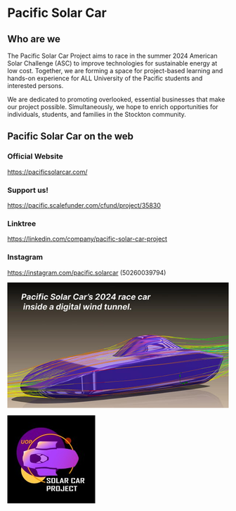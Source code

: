 # Pacific Solar Car

## Who are we

The Pacific Solar Car Project aims to race in the summer 2024 American Solar Challenge (ASC) to improve technologies for sustainable energy at low cost. Together, we are forming a space for project-based learning and hands-on experience for ALL University of the Pacific students and interested persons.

We are dedicated to promoting overlooked, essential businesses that make our project possible. Simultaneously, we hope to enrich opportunities for individuals, students, and families in the Stockton community.



## Pacific Solar Car on the web
### Official Website
https://pacificsolarcar.com/

### Support us!
https://pacific.scalefunder.com/cfund/project/35830

### Linktree
https://linkedin.com/company/pacific-solar-car-project

### Instagram
https://instagram.com/pacific.solarcar (50260039794)



![Image Alt text](/images/aero.jpg)

![Image Alt text](/images/logo.jpg)


